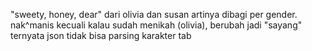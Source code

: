 "sweety, honey, dear" dari olivia dan susan artinya dibagi per gender. nak^manis
kecuali kalau sudah menikah (olivia), berubah jadi "sayang"
ternyata json tidak bisa parsing karakter tab